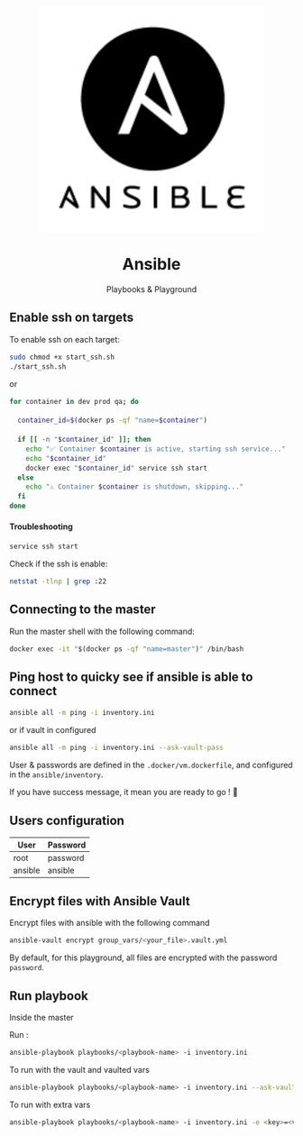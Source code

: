 <p align="center">
<img src=".github/assets/ansible.png" align="center" width="400" />
    <h1 align="center">Ansible</h1>
    <p align="center">Playbooks & Playground</p>
</p>

## Enable ssh on targets

To enable ssh on each target:

```bash
sudo chmod +x start_ssh.sh
./start_ssh.sh
```

or

```bash
for container in dev prod qa; do

  container_id=$(docker ps -qf "name=$container")

  if [[ -n "$container_id" ]]; then
    echo "✅ Container $container is active, starting ssh service..."
    echo "$container_id"
    docker exec "$container_id" service ssh start
  else
    echo "⚠️ Container $container is shutdown, skipping..."
  fi
done
```

#### Troubleshooting

```bash
service ssh start
```

Check if the ssh is enable:

```bash
netstat -tlnp | grep :22
```

## Connecting to the master

Run the master shell with the following command:

```bash
docker exec -it "$(docker ps -qf "name=master")" /bin/bash
```

## Ping host to quicky see if ansible is able to connect

```bash
ansible all -m ping -i inventory.ini
```

or if vault in configured

```bash
ansible all -m ping -i inventory.ini --ask-vault-pass
```

User & passwords are defined in the `.docker/vm.dockerfile`, and configured in the `ansible/inventory`.

If you have success message, it mean you are ready to go ! 🚀

## Users configuration

| User    | Password |
| ------- | -------- |
| root    | password |
| ansible | ansible  |

## Encrypt files with Ansible Vault

Encrypt files with ansible with the following command

```bash
ansible-vault encrypt group_vars/<your_file>.vault.yml
```

By default, for this playground, all files are encrypted with the password `password`.

## Run playbook

Inside the master

Run :

```bash
ansible-playbook playbooks/<playbook-name> -i inventory.ini
```

To run with the vault and vaulted vars

```bash
ansible-playbook playbooks/<playbook-name> -i inventory.ini --ask-vault-pass
```

To run with extra vars

```bash
ansible-playbook playbooks/<playbook-name> -i inventory.ini -e <key>=<value>
```
